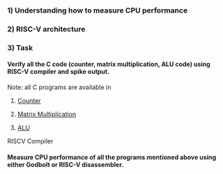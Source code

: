 ### 1) Understanding how to measure CPU performance


### 2) RISC-V architecture


### 3) Task

####  Verify all the C code (counter, matrix multiplication, ALU code) using RISC-V compiler and spike output.

Note: all C programs are available in 

1) [Counter](../week1/part_a/counter.c)

2) [Matrix Multiplication](../week1/part_a/matrix_mul.c)

3) [ALU](../week1/part_b/alu.c)

  RISCV Compiler

#### Measure CPU performance of all the programs mentioned above using either Godbolt or RISC-V disassembler.
